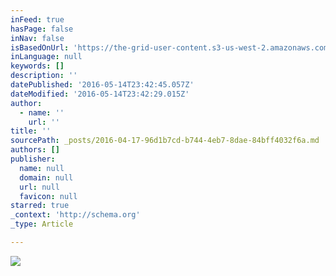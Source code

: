 ```yaml
---
inFeed: true
hasPage: false
inNav: false
isBasedOnUrl: 'https://the-grid-user-content.s3-us-west-2.amazonaws.com/a82ded4e-d7b6-4b7a-a94a-2b106afa920a.png'
inLanguage: null
keywords: []
description: ''
datePublished: '2016-05-14T23:42:45.057Z'
dateModified: '2016-05-14T23:42:29.015Z'
author:
  - name: ''
    url: ''
title: ''
sourcePath: _posts/2016-04-17-96d1b7cd-b744-4eb7-8dae-84bff4032f6a.md
authors: []
publisher:
  name: null
  domain: null
  url: null
  favicon: null
starred: true
_context: 'http://schema.org'
_type: Article

---
```

![](https://s3-us-west-2.amazonaws.com/the-grid-img/p/369cc63b9c552add2fc3948195f3982f203ec149.png)